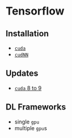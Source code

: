 # Tensorflow

## Installation

* [`cuda`](install/cuda.md)
* [`cudNN`](install/cuda.md)


## Updates

* [`cuda` 8 to 9](updates/cuda.md)

## DL Frameworks

* single `gpu`
* multiple `gpu`s

